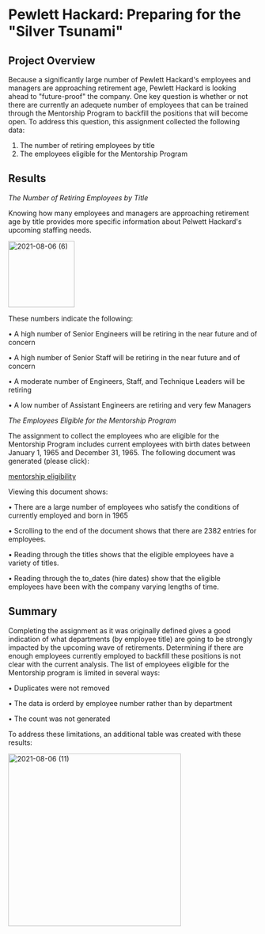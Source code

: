 # Pewlett Hackard:  Preparing for the "Silver Tsunami"

## Project Overview

Because a significantly large number of Pewlett Hackard's employees and managers are approaching retirement age, Pewlett Hackard is looking ahead to "future-proof" the company.  One key question is whether or not there are currently an adequete number of employees that can be trained through the Mentorship Program to backfill the positions that will become open. To address this question, this assignment collected the following data:

  1.  The number of retiring employees by title
  2.  The employees eligible for the Mentorship Program

## Results

_The Number of Retiring Employees by Title_

Knowing how many employees and managers are approaching retirement age by title provides more specific information about Pelwett Hackard's upcoming staffing needs.   

<img width="134" alt="2021-08-06 (6)" src="https://user-images.githubusercontent.com/84471904/128579761-bd76a443-c608-43a5-9f4f-847a73e112e5.png">

These numbers indicate the following:

•	A high number of Senior Engineers will be retiring in the near future and of concern

•	A high number of Senior Staff will be retiring in the near future and of concern

•	A moderate number of Engineers, Staff, and Technique Leaders will be retiring

•	A low number of Assistant Engineers are retiring and very few Managers

 _The Employees Eligible for the Mentorship Program_
 
 The assignment to collect the employees who are eligible for the Mentorship Program includes current employees with birth dates between January 1, 1965 and December 31, 1965. 
 The following document was generated (please click):

  [mentorship eligibility](data/mentorship_eligibility.csv)
  
  Viewing this document shows:
  
•	There are a large number of employees who satisfy the conditions of currently employed and born in 1965

•	Scrolling to the end of the document shows that there are 2382 entries for employees.  

•	Reading through the titles shows that the eligible employees have a variety of titles.

•	Reading through the to_dates (hire dates) show that the eligible employees have been with the company varying lengths of time.

 ## Summary
Completing the assignment as it was originally defined gives a good indication of what departments (by employee title) are going to be strongly impacted by the upcoming wave of retirements.  Determining if there are enough employees currently employed to backfill these positions is not clear with the current analysis.  The list of employees eligible for the Mentorship program is limited in several ways:

•	Duplicates were not removed

•	The data is orderd by employee number rather than by department

•	The count was not generated
 
 To address these limitations, an additional table was created with these results:
 
<img width="349" alt="2021-08-06 (11)" src="https://user-images.githubusercontent.com/84471904/128583436-7f188900-20f8-4186-ab10-e85c8bbadeee.png">


 
 
 
